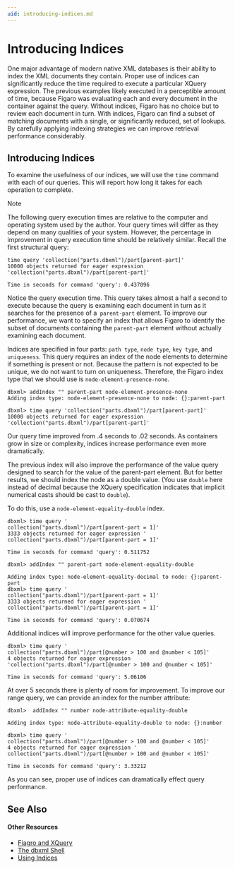 ```yaml
---
uid: introducing-indices.md
---
```


# Introducing Indices

One major advantage of modern native XML databases is their ability to index the XML documents they contain. Proper use of indices can significantly reduce the time required to execute a particular XQuery expression. The previous examples likely executed in a perceptible amount of time, because Figaro was evaluating each and every document in the container against the query. Without indices, Figaro has no choice but to review each document in turn. With indices, Figaro can find a subset of matching documents with a single, or significantly reduced, set of lookups. By carefully applying indexing strategies we can improve retrieval performance considerably.

## Introducing Indices

To examine the usefulness of our indices, we will use the `time` command with each of our queries. This will report how long it takes for each operation to complete.

>[!NOTE]
>The following query execution times are relative to the computer and operating system used by the author. Your query times will differ as they depend on many qualities of your system. However, the percentage in improvement in query execution time should be relatively similar.
Recall the first structural query:


```
time query 'collection("parts.dbxml")/part[parent-part]'
10000 objects returned for eager expression 'collection("parts.dbxml")/part[parent-part]'

Time in seconds for command 'query': 0.437096
```

Notice the query execution time. This query takes almost a half a second to execute because the query is examining each document in turn as it searches for the presence of a` parent-part` element. To improve our performance, we want to specify an index that allows Figaro to identify the subset of documents containing the `parent-part` element without actually examining each document.


Indices are specified in four parts: `path type`, `node type`, `key type`, and `uniqueness`. This query requires an index of the node elements to determine if something is present or not. Because the pattern is not expected to be unique, we do not want to turn on uniqueness. Therefore, the Figaro index type that we should use is `node-element-presence-none`.

```
dbxml> addIndex "" parent-part node-element-presence-none
Adding index type: node-element-presence-none to node: {}:parent-part

dbxml> time query 'collection("parts.dbxml")/part[parent-part]'
10000 objects returned for eager expression 'collection("parts.dbxml")/part[parent-part]'
```

Our query time improved from .4 seconds to .02 seconds. As containers grow in size or complexity, indices increase performance even more dramatically.


The previous index will also improve the performance of the value query designed to search for the value of the parent-part element. But for better results, we should index the node as a double value. (You use `double` here instead of decimal because the XQuery specification indicates that implicit numerical casts should be cast to `double`).


To do this, use a `node-element-equality-double` index.


```
dbxml> time query '
collection("parts.dbxml")/part[parent-part = 1]'
3333 objects returned for eager expression '
collection("parts.dbxml")/part[parent-part = 1]'

Time in seconds for command 'query': 0.511752

dbxml> addIndex "" parent-part node-element-equality-double

Adding index type: node-element-equality-decimal to node: {}:parent-part
dbxml> time query '
collection("parts.dbxml")/part[parent-part = 1]'
3333 objects returned for eager expression '
collection("parts.dbxml")/part[parent-part = 1]'

Time in seconds for command 'query': 0.070674
```

Additional indices will improve performance for the other value queries.


```
dbxml> time query '
collection("parts.dbxml")/part[@number > 100 and @number < 105]'
4 objects returned for eager expression
'collection("parts.dbxml")/part[@number > 100 and @number < 105]'

Time in seconds for command 'query': 5.06106
```

At over 5 seconds there is plenty of room for improvement. To improve our range query, we can provide an index for the number attribute:


```
dbxml>  addIndex "" number node-attribute-equality-double

Adding index type: node-attribute-equality-double to node: {}:number

dbxml> time query '
collection("parts.dbxml")/part[@number > 100 and @number < 105]'
4 objects returned for eager expression '
collection("parts.dbxml")/part[@number > 100 and @number < 105]'

Time in seconds for command 'query': 3.33212
```

As you can see, proper use of indices can dramatically effect query performance.



## See Also


#### Other Resources
* [Fiagro and XQuery](xref:figaro-and-xquery.md)
* [The dbxml Shell](xref:the-dbxml-shell.md)
* [Using Indices](xref:using-indices.md)